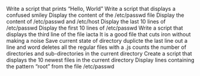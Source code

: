 Write a script that prints “Hello, World”
Write a script that displays a confused smiley
Display the content of the /etc/passwd file
Display the content of /etc/passwd and /etc/host
Display the last 10 lines of /etc/passwd
Display the first 10 lines of /etc/passwd
Write a script that displays the third line of the file iacta
 It is a good file that cuts iron without making a noise
 Save current state of directory
duplicte the last line 
out a line and word
 deletes all the regular files  with a .js
counts the number of directories and sub-directories in the current directory
Create a script that displays the 10 newest files in the current directory
Display lines containing the pattern “root” from the file /etc/passwd
